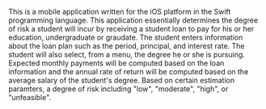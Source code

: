 This is a mobile application written for the iOS platform in the Swift programming language. This application essentially determines the degree of risk a student will incur by receiving a student loan to pay for his or her education, undergraduate or graudate. The student enters information about the loan plan such as the period, principal, and interest rate. The student will also select, from a menu, the degree he or she is pursuing. Expected monthly payments will be computed based on the loan information and the annual rate of return will be computed based on the average salary of the student's degree. Based on certain estimation paramters, a degree of risk including "low", "moderate", "high", or "unfeasible".
